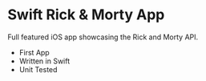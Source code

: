 # Swift Rick & Morty App

Full featured iOS app showcasing the Rick and Morty API.

- First App
- Written in Swift
- Unit Tested
